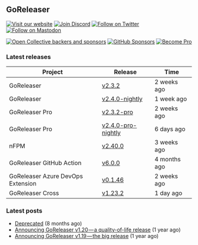 ## GoReleaser

[![Visit our website](https://img.shields.io/badge/website-4285F4?style=for-the-badge&logo=googlechrome&logoColor=white)](https://goreleaser.com)
[![Join Discord](https://img.shields.io/badge/Discord-5865F2?style=for-the-badge&logo=discord&logoColor=white)](https://discord.gg/RGEBtg8vQ6)
[![Follow on Twitter](https://img.shields.io/badge/twitter-1DA1F2?style=for-the-badge&logo=twitter&logoColor=white)](https://twitter.com/goreleaser)
[![Follow on Mastodon](https://img.shields.io/badge/mastodon-6364FF?style=for-the-badge&logo=mastodon&logoColor=white)](https://fosstodon.org/@goreleaser)

[![Open Collective backers and sponsors](https://img.shields.io/opencollective/all/goreleaser?logo=opencollective&style=for-the-badge)](https://opencollective.com/goreleaser)
[![GitHub Sponsors](https://img.shields.io/github/sponsors/caarlos0?logo=github&style=for-the-badge)](https://github.com/sponsors/caarlos0)
[![Become Pro](https://img.shields.io/badge/pro_license-36A9AE?style=for-the-badge&logo=gumroad&logoColor=white)](https://goreleaser.com/pro)

### Latest releases


| Project                           | Release                                                                                         | Time        |
| --------------------------------- | ----------------------------------------------------------------------------------------------- | ----------- |
| GoReleaser | [v2.3.2](https://github.com/goreleaser/goreleaser/releases/tag/v2.3.2) | 2 weeks ago |
| GoReleaser | [v2.4.0-nightly](https://github.com/goreleaser/goreleaser/releases/tag/nightly) | 1 week ago |
| GoReleaser Pro | [v2.3.2-pro](https://github.com/goreleaser/goreleaser-pro/releases/tag/v2.3.2-pro) | 2 weeks ago |
| GoReleaser Pro | [v2.4.0-pro-nightly](https://github.com/goreleaser/goreleaser-pro/releases/tag/nightly) | 6 days ago |
| nFPM | [v2.40.0](https://github.com/goreleaser/nfpm/releases/tag/v2.40.0) | 3 weeks ago |
| GoReleaser GitHub Action | [v6.0.0](https://github.com/goreleaser/goreleaser-action/releases/tag/v6.0.0) | 4 months ago |
| GoReleaser Azure DevOps Extension | [v0.1.46](https://github.com/goreleaser/goreleaser-azure-devops-extension/releases/tag/v0.1.46) | 2 weeks ago |
| GoReleaser Cross | [v1.23.2](https://github.com/goreleaser/goreleaser-cross/releases/tag/v1.23.2) | 1 day ago |


### Latest posts
- [Deprecated](https://blog.goreleaser.com/deprecated-2c73be35b208?source=rss----17aa0cbd263f---4) (8 months ago)
- [Announcing GoReleaser v1.20 — a quality-of-life release](https://blog.goreleaser.com/announcing-goreleaser-v1-20-a-quality-of-life-release-1d5f847e87ed?source=rss----17aa0cbd263f---4) (1 year ago)
- [Announcing GoReleaser v1.19 — the big release](https://blog.goreleaser.com/announcing-goreleaser-v1-19-the-big-release-b01565c72658?source=rss----17aa0cbd263f---4) (1 year ago)
